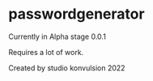 # passwordgenerator

Currently in Alpha stage 0.0.1 

Requires a lot of work.


Created by studio konvulsion 2022 
